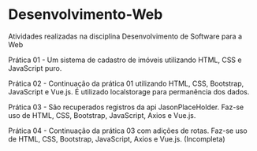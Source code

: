 # Desenvolvimento-Web

Atividades realizadas na disciplina Desenvolvimento de Software para a Web

Prática 01 - Um sistema de cadastro de imóveis utilizando HTML, CSS e JavaScript puro.

Prática 02 - Continuação da prática 01 utilizando HTML, CSS, Bootstrap, JavaScript e Vue.js. É utilizado localstorage para permanência dos dados.

Prática 03 - São recuperados registros da api JasonPlaceHolder. Faz-se uso de HTML, CSS, Bootstrap, JavaScript, Axios e Vue.js.

Prática 04 - Continuação da prática 03 com adições de rotas. Faz-se uso de HTML, CSS, Bootstrap, JavaScript, Axios e Vue.js. (Incompleta)
